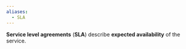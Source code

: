 ```yaml
---
aliases:
  - SLA
---
```

**Service level agreements** (**SLA**) describe **expected availability** of the service.
